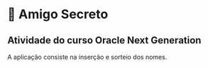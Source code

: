 # 🎁 Amigo Secreto
## Atividade do curso Oracle Next Generation

A aplicação consiste na inserção e sorteio dos nomes.
